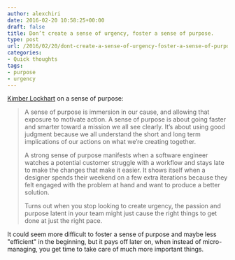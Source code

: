 ```yaml
---
author: alexchiri
date: 2016-02-20 10:58:25+00:00
draft: false
title: Don’t create a sense of urgency, foster a sense of purpose.
type: post
url: /2016/02/20/dont-create-a-sense-of-urgency-foster-a-sense-of-purpose/
categories:
- Quick thoughts
tags:
- purpose
- urgency
---
```


[Kimber Lockhart](https://medium.com/@kimber_lockhart/don-t-create-a-sense-of-urgency-foster-a-sense-of-purpose-724e309ecdb0) on a sense of purpose:


<blockquote>A sense of purpose is immersion in our cause, and allowing that exposure to motivate action. A sense of purpose is about going faster and smarter toward a mission we all see clearly. It’s about using good judgment because we all understand the short and long term implications of our actions on what we’re creating together.

A strong sense of purpose manifests when a software engineer watches a potential customer struggle with a workflow and stays late to make the changes that make it easier. It shows itself when a designer spends their weekend on a few extra iterations because they felt engaged with the problem at hand and want to produce a better solution.

Turns out when you stop looking to create urgency, the passion and purpose latent in your team might just cause the right things to get done at just the right pace.</blockquote>


It could seem more difficult to foster a sense of purpose and maybe less "efficient" in the beginning, but it pays off later on, when instead of micro-managing, you get time to take care of much more important things.
